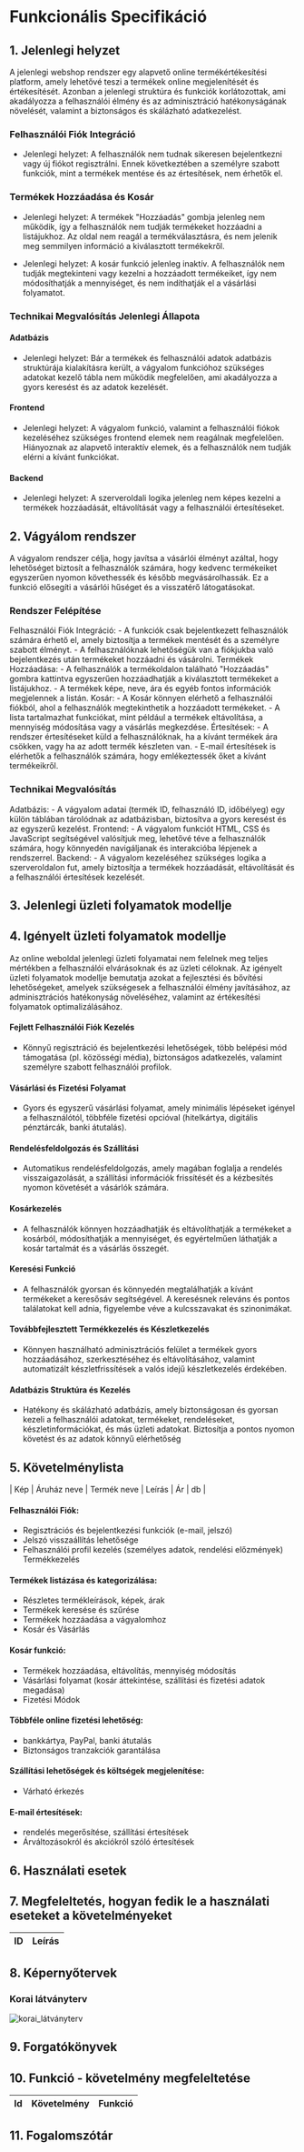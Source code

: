 # Funkcionális Specifikáció

## 1. Jelenlegi helyzet

A jelenlegi webshop rendszer egy alapvető online termékértékesítési platform, amely lehetővé teszi a termékek online megjelenítését és értékesítését. Azonban a jelenlegi struktúra és funkciók korlátozottak, ami akadályozza a felhasználói élmény és az adminisztráció hatékonyságának növelését, valamint a biztonságos és skálázható adatkezelést.

### Felhasználói Fiók Integráció

- Jelenlegi helyzet: A felhasználók nem tudnak sikeresen bejelentkezni vagy új fiókot regisztrálni. Ennek következtében a személyre szabott funkciók, mint a termékek mentése és az értesítések, nem érhetők el.

### Termékek Hozzáadása és Kosár

- Jelenlegi helyzet: A termékek "Hozzáadás" gombja jelenleg nem működik, így a felhasználók nem tudják termékeket hozzáadni a listájukhoz. Az oldal nem reagál a termékválasztásra, és nem jelenik meg semmilyen információ a kiválasztott termékekről.

- Jelenlegi helyzet: A kosár funkció jelenleg inaktív. A felhasználók nem tudják megtekinteni vagy kezelni a hozzáadott termékeiket, így nem módosíthatják a mennyiséget, és nem indíthatják el a vásárlási folyamatot.

### Technikai Megvalósítás Jelenlegi Állapota

#### Adatbázis

- Jelenlegi helyzet: Bár a termékek és felhasználói adatok adatbázis struktúrája kialakításra került, a vágyalom funkcióhoz szükséges adatokat kezelő tábla nem működik megfelelően, ami akadályozza a gyors keresést és az adatok kezelését.

#### Frontend

- Jelenlegi helyzet: A vágyalom funkció, valamint a felhasználói fiókok kezeléséhez szükséges frontend elemek nem reagálnak megfelelően. Hiányoznak az alapvető interaktív elemek, és a felhasználók nem tudják elérni a kívánt funkciókat.

#### Backend

- Jelenlegi helyzet: A szerveroldali logika jelenleg nem képes kezelni a termékek hozzáadását, eltávolítását vagy a felhasználói értesítéseket.

## 2. Vágyálom rendszer

A vágyalom rendszer célja, hogy javítsa a vásárlói élményt azáltal, hogy lehetőséget biztosít a felhasználók számára, hogy kedvenc termékeiket egyszerűen nyomon követhessék és később megvásárolhassák. Ez a funkció elősegíti a vásárlói hűséget és a visszatérő látogatásokat.

### Rendszer Felépítése

Felhasználói Fiók Integráció: - A funkciók csak bejelentkezett felhasználók számára érhető el, amely biztosítja a termékek mentését és a személyre szabott élményt. - A felhasználóknak lehetőségük van a fiókjukba való bejelentkezés után termékeket hozzáadni és vásárolni.
Termékek Hozzáadása: - A felhasználók a termékoldalon található "Hozzáadás" gombra kattintva egyszerűen hozzáadhatják a kiválasztott termékeket a listájukhoz. - A termékek képe, neve, ára és egyéb fontos információk megjelennek a listán.
Kosár: - A Kosár könnyen elérhető a felhasználói fiókból, ahol a felhasználók megtekinthetik a hozzáadott termékeket. - A lista tartalmazhat funkciókat, mint például a termékek eltávolítása, a mennyiség módosítása vagy a vásárlás megkezdése.
Értesítések: - A rendszer értesítéseket küld a felhasználóknak, ha a kívánt termékek ára csökken, vagy ha az adott termék készleten van. - E-mail értesítések is elérhetők a felhasználók számára, hogy emlékeztessék őket a kívánt termékeikről.

### Technikai Megvalósítás

Adatbázis: - A vágyalom adatai (termék ID, felhasználó ID, időbélyeg) egy külön táblában tárolódnak az adatbázisban, biztosítva a gyors keresést és az egyszerű kezelést.
Frontend: - A vágyalom funkciót HTML, CSS és JavaScript segítségével valósítjuk meg, lehetővé téve a felhasználók számára, hogy könnyedén navigáljanak és interakcióba lépjenek a rendszerrel.
Backend: - A vágyalom kezeléséhez szükséges logika a szerveroldalon fut, amely biztosítja a termékek hozzáadását, eltávolítását és a felhasználói értesítések kezelését.

## 3. Jelenlegi üzleti folyamatok modellje

## 4. Igényelt üzleti folyamatok modellje

Az online weboldal jelenlegi üzleti folyamatai nem felelnek meg teljes mértékben a felhasználói elvárásoknak és az üzleti céloknak. Az igényelt üzleti folyamatok modellje bemutatja azokat a fejlesztési és bővítési lehetőségeket, amelyek szükségesek a felhasználói élmény javításához, az adminisztrációs hatékonyság növeléséhez, valamint az értékesítési folyamatok optimalizálásához.

#### Fejlett Felhasználói Fiók Kezelés

- Könnyű regisztráció és bejelentkezési lehetőségek, több belépési mód támogatása (pl. közösségi média), biztonságos adatkezelés, valamint személyre szabott felhasználói profilok.

#### Vásárlási és Fizetési Folyamat

- Gyors és egyszerű vásárlási folyamat, amely minimális lépéseket igényel a felhasználótól, többféle fizetési opcióval (hitelkártya, digitális pénztárcák, banki átutalás).

#### Rendelésfeldolgozás és Szállítási

- Automatikus rendelésfeldolgozás, amely magában foglalja a rendelés visszaigazolását, a szállítási információk frissítését és a kézbesítés nyomon követését a vásárlók számára.

#### Kosárkezelés

- A felhasználók könnyen hozzáadhatják és eltávolíthatják a termékeket a kosárból, módosíthatják a mennyiséget, és egyértelműen láthatják a kosár tartalmát és a vásárlás összegét.

#### Keresési Funkció

- A felhasználók gyorsan és könnyedén megtalálhatják a kívánt termékeket a keresősáv segítségével. A keresésnek releváns és pontos találatokat kell adnia, figyelembe véve a kulcsszavakat és szinonimákat.

#### Továbbfejlesztett Termékkezelés és Készletkezelés

- Könnyen használható adminisztrációs felület a termékek gyors hozzáadásához, szerkesztéséhez és eltávolításához, valamint automatizált készletfrissítések a valós idejű készletkezelés érdekében.

#### Adatbázis Struktúra és Kezelés

- Hatékony és skálázható adatbázis, amely biztonságosan és gyorsan kezeli a felhasználói adatokat, termékeket, rendeléseket, készletinformációkat, és más üzleti adatokat. Biztosítja a pontos nyomon követést és az adatok könnyű elérhetőség

## 5. Követelménylista

| Kép | Áruház neve | Termék neve | Leírás | Ár | db |

#### Felhasználói Fiók:

- Regisztrációs és bejelentkezési funkciók (e-mail, jelszó)
- Jelszó visszaállítás lehetősége
- Felhasználói profil kezelés (személyes adatok, rendelési előzmények)
  Termékkezelés

#### Termékek listázása és kategorizálása:

- Részletes termékleírások, képek, árak
- Termékek keresése és szűrése
- Termékek hozzáadása a vágyalomhoz
- Kosár és Vásárlás

#### Kosár funkció:

- Termékek hozzáadása, eltávolítás, mennyiség módosítás
- Vásárlási folyamat (kosár áttekintése, szállítási és fizetési adatok megadása)
- Fizetési Módok

#### Többféle online fizetési lehetőség:

- bankkártya, PayPal, banki átutalás
- Biztonságos tranzakciók garantálása

#### Szállítási lehetőségek és költségek megjelenítése:

- Várható érkezés

#### E-mail értesítések:

- rendelés megerősítése, szállítási értesítések
- Árváltozásokról és akciókról szóló értesítések

## 6. Használati esetek

## 7. Megfeleltetés, hogyan fedik le a használati eseteket a követelményeket

| ID  | Leírás |
| --- | ------ |

## 8. Képernyőtervek

### Korai látványterv

![korai_látványterv](../Img/memulatoralphfa.jpg)

## 9. Forgatókönyvek

## 10. Funkció - követelmény megfeleltetése

| Id  | Követelmény | Funkció |
| :-: | ----------- | ------- |

## 11. Fogalomszótár
